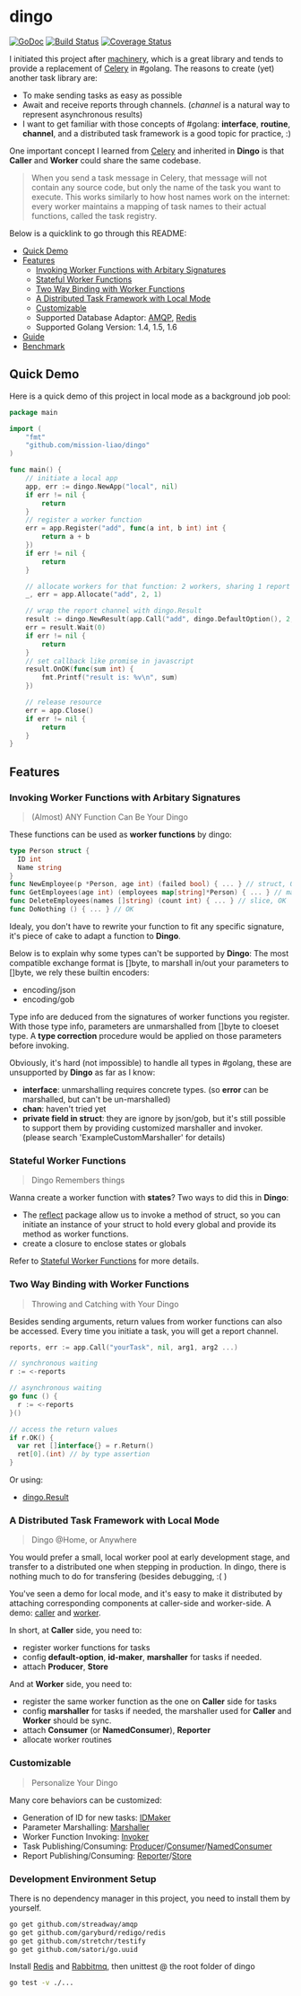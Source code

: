 # dingo

[![GoDoc](https://img.shields.io/badge/godoc-reference-blue.svg)](https://godoc.org/github.com/mission-liao/dingo) [![Build Status](https://travis-ci.org/mission-liao/dingo.svg)](https://travis-ci.org/mission-liao/dingo) [![Coverage Status](https://coveralls.io/repos/mission-liao/dingo/badge.svg?branch=master&service=github)](https://coveralls.io/github/mission-liao/dingo?branch=master)

I initiated this project after [machinery](https://github.com/RichardKnop/machinery), which is a great library and tends to provide a replacement of [Celery](http://www.celeryproject.org/) in #golang. The reasons to create (yet) another task library are:
- To make sending tasks as easy as possible
- Await and receive reports through channels. (_channel_ is a natural way to represent asynchronous results)
- I want to get familiar with those concepts of #golang: **interface**, **routine**, **channel**, and a distributed task framework is a good topic for practice, :)

One important concept I learned from [Celery](http://www.celeryproject.org/) and inherited in __Dingo__ is that __Caller__ and __Worker__ could share the same codebase.
> When you send a task message in Celery, that message will not contain any source code, but only the name of the task you want to execute. This works similarly to how host names work on the internet: every worker maintains a mapping of task names to their actual functions, called the task registry.

Below is a quicklink to go through this README:
- [Quick Demo](README.md#quick-demo)
- [Features](README.md#features)
  - [Invoking Worker Functions with Arbitary Signatures](README.md#invoking-worker-functions-with-arbitary-signatures)
  - [Stateful Worker Functions](README.md#stateful-worker-functions)
  - [Two Way Binding with Worker Functions](README.md##two-way-binding-with-worker-functions)
  - [A Distributed Task Framework with Local Mode](README.md#a-distributed-task-framework-with-local-mode)
  - [Customizable](README.md#customizable)
  - Supported Database Adaptor: [AMQP](amqp/README.md), [Redis](redis/README.md)
  - Supported Golang Version: 1.4, 1.5, 1.6
- [Guide](docs/guide/README.md) 
- [Benchmark](docs/benchmark.md)

## Quick Demo
Here is a quick demo of this project in local mode as a background job pool:
```go
package main

import (
	"fmt"
	"github.com/mission-liao/dingo"
)

func main() {
	// initiate a local app
	app, err := dingo.NewApp("local", nil)
	if err != nil {
		return
	}
	// register a worker function
	err = app.Register("add", func(a int, b int) int {
		return a + b
	})
	if err != nil {
		return
	}

	// allocate workers for that function: 2 workers, sharing 1 report channel.
	_, err = app.Allocate("add", 2, 1)

	// wrap the report channel with dingo.Result
	result := dingo.NewResult(app.Call("add", dingo.DefaultOption(), 2, 3))
	err = result.Wait(0)
	if err != nil {
		return
	}
    // set callback like promise in javascript
	result.OnOK(func(sum int) {
		fmt.Printf("result is: %v\n", sum)
	})

	// release resource
	err = app.Close()
	if err != nil {
		return
	}
}
```

## Features

### Invoking Worker Functions with Arbitary Signatures
> (Almost) ANY Function Can Be Your Dingo

These functions can be used as __worker functions__ by dingo:
```go
type Person struct {
  ID int
  Name string
}
func NewEmployee(p *Person, age int) (failed bool) { ... } // struct, OK
func GetEmployees(age int) (employees map[string]*Person) { ... } // map of struct, OK
func DeleteEmployees(names []string) (count int) { ... } // slice, OK
func DoNothing () { ... } // OK
```

Idealy, you don't have to rewrite your function to fit any specific signature, it's piece of cake to adapt a function to __Dingo__.

Below is to explain why some types can't be supported by __Dingo__: The most compatible exchange format is []byte, to marshall in/out your parameters to []byte, we rely these builtin encoders:
 - encoding/json
 - encoding/gob

Type info are deduced from the signatures of worker functions you register. With those type info, parameters are unmarshalled from []byte to cloeset type. A __type correction__ procedure would be applied on those parameters before invoking.

Obviously, it's hard (not impossible) to handle all types in #golang, these are unsupported by __Dingo__ as far as I know:
 - __interface__: unmarshalling requires concrete types. (so __error__ can be marshalled, but can't be un-marshalled)
 - __chan__: haven't tried yet
 - __private field in struct__: they are ignore by json/gob, but it's still possible to support them by providing customized marshaller and invoker. (please search 'ExampleCustomMarshaller' for details)

### Stateful Worker Functions
> Dingo Remembers things

Wanna create a worker function with __states__? Two ways to did this in __Dingo__:
 - The [reflect](https://golang.org/pkg/reflect/) package allow us to invoke a method of struct, so you can initiate an instance of your struct to hold every global and provide its method as worker functions.
 - create a closure to enclose states or globals

Refer to [Stateful Worker Functions](docs/guide/stateful_worker_function.md) for more details.
 
### Two Way Binding with Worker Functions
> Throwing and Catching with Your Dingo

Besides sending arguments, return values from worker functions can also be accessed. Every time you initiate a task, you will get a report channel.
```go
reports, err := app.Call("yourTask", nil, arg1, arg2 ...)

// synchronous waiting
r := <-reports

// asynchronous waiting
go func () {
  r := <-reports
}()

// access the return values
if r.OK() {
  var ret []interface{} = r.Return()
  ret[0].(int) // by type assertion
}
```
Or using:
 - [dingo.Result](https://godoc.org/github.com/mission-liao/dingo#Result)

### A Distributed Task Framework with Local Mode
> Dingo @Home, or Anywhere

You would prefer a small, local worker pool at early development stage, and transfer to a distributed one when stepping in production. In dingo, there is nothing much to do for transfering (besides debugging, :( )

You've seen a demo for local mode, and it's easy to make it distributed by attaching corresponding components at caller-side and worker-side. A demo: [caller](https://godoc.org/github.com/mission-liao/dingo#example-App-Use-Caller) and [worker](https://godoc.org/github.com/mission-liao/dingo#ex-App-Use-Worker).

In short, at __Caller__ side, you need to:
 - register worker functions for tasks
 - config __default-option__, __id-maker__, __marshaller__ for tasks if needed.
 - attach __Producer__, __Store__

And at __Worker__ side, you need to:
 - register the same worker function as the one on __Caller__ side for tasks
 - config __marshaller__ for tasks if needed, the marshaller used for __Caller__ and __Worker__ should be sync.
 - attach __Consumer__ (or __NamedConsumer__), __Reporter__
 - allocate worker routines

### Customizable
> Personalize Your Dingo

Many core behaviors can be customized:
 - Generation of ID for new tasks: [IDMaker](https://godoc.org/github.com/mission-liao/dingo#IDMaker)
 - Parameter Marshalling: [Marshaller](https://godoc.org/github.com/mission-liao/dingo#Marshaller)
 - Worker Function Invoking: [Invoker](https://godoc.org/github.com/mission-liao/dingo#Invoker)
 - Task Publishing/Consuming: [Producer](https://godoc.org/github.com/mission-liao/dingo#Producer)/[Consumer](https://godoc.org/github.com/mission-liao/dingo#Consumer)/[NamedConsumer](https://godoc.org/github.com/mission-liao/dingo#NamedConsumer)
 - Report Publishing/Consuming: [Reporter](https://godoc.org/github.com/mission-liao/dingo#Reporter)/[Store](https://godoc.org/github.com/mission-liao/dingo#Store)

### Development Environment Setup

There is no dependency manager in this project, you need to install them by yourself.
```bash
go get github.com/streadway/amqp
go get github.com/garyburd/redigo/redis
go get github.com/stretchr/testify
go get github.com/satori/go.uuid
```

Install [Redis](http://redis.io/download) and [Rabbitmq](https://www.rabbitmq.com/download.html), then unittest @ the root folder of dingo
```bash
go test -v ./...
```
